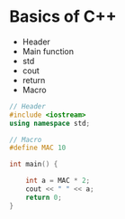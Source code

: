 # Basics of C++

- Header
- Main function
- std
- cout
- return
- Macro

```cpp
// Header
#include <iostream>
using namespace std;

// Macro
#define MAC 10

int main() {

    int a = MAC * 2;
    cout << " " << a;
    return 0;
}

```

